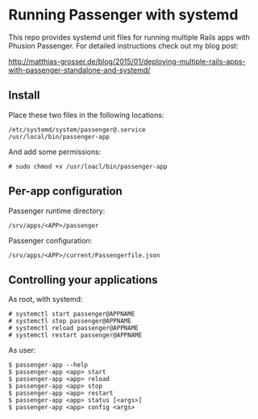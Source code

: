 # Running Passenger with systemd

This repo provides systemd unit files for running multiple Rails apps with Phusion Passenger. For detailed instructions check out my blog post:

http://matthias-grosser.de/blog/2015/01/deploying-multiple-rails-apps-with-passenger-standalone-and-systemd/

## Install

Place these two files in the following locations:
```
/etc/systemd/system/passenger@.service
/usr/local/bin/passenger-app
```

And add some permissions:

```
# sudo chmod +x /usr/loacl/bin/passenger-app
```

## Per-app configuration

Passenger runtime directory:
```
/srv/apps/<APP>/passenger
```

Passenger configuration:
```
/srv/apps/<APP>/current/Passengerfile.json
```

## Controlling your applications

As root, with systemd:
```
# systemctl start passenger@APPNAME
# systemctl stop passenger@APPNAME
# systemctl reload passenger@APPNAME
# systemctl restart passenger@APPNAME
```

As user:
```
$ passenger-app --help
$ passenger-app <app> start
$ passenger-app <app> reload
$ passenger-app <app> stop
$ passenger-app <app> restart
$ passenger-app <app> status [<args>]
$ passenger-app <app> config <args>
```
